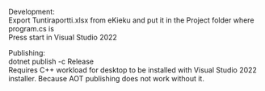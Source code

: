 Development:    
Export Tuntiraportti.xlsx from eKieku and put it in the Project folder where program.cs is   
Press start in Visual Studio 2022    

Publishing:    
dotnet publish -c Release    
Requires C++ workload for desktop to be installed with Visual Studio 2022 installer. Because AOT publishing does not work without it.     
